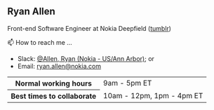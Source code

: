 ## Ryan Allen

Front-end Software Engineer at Nokia Deepfield
([tumblr](https://team.deepfield.com/post/635788078475264000/ryan-allen-job-description-i-work-on-web-pages))

📫 How to reach me ... 
- Slack: [@Allen, Ryan (Nokia - US/Ann Arbor)](https://app.slack.com/client/TFGS7ELFJ/D01FFN1644V/user_profile/U01FC346CF8); or
- Email: [ryan.allen@nokia.com](mailto:ryan.allen@nokia.com)

<table>
  <tr>
    <th>Normal working hours</th>
    <td>9am - 5pm ET</td>
  </tr>
  <tr>
    <th>Best times to collaborate</th>
    <td>10am - 12pm, 1pm - 4pm ET</td>
  </tr>
  
